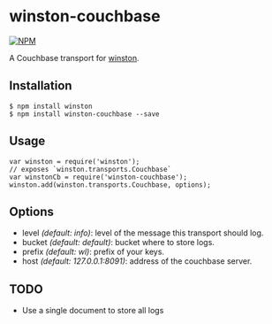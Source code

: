 winston-couchbase
=================

[![NPM](https://nodei.co/npm/winston-couchbase.png?downloads=true)](https://nodei.co/npm/winston-couchbase/)

A Couchbase transport for [winston][0].

Installation
------------

    $ npm install winston
    $ npm install winston-couchbase --save

Usage
-----
    var winston = require('winston');
    // exposes `winston.transports.Couchbase`
    var winstonCb = require('winston-couchbase');
    winston.add(winston.transports.Couchbase, options);

Options
-------

- level *(default: info)*: level of the message this transport should log.
- bucket *(default: default)*: bucket where to store logs.
- prefix *(default: wl)*: prefix of your keys.
- host *(default: 127.0.0.1:8091)*: address of the couchbase server.

TODO
----

- Use a single document to store all logs

[0]: https://github.com/flatiron/winston
